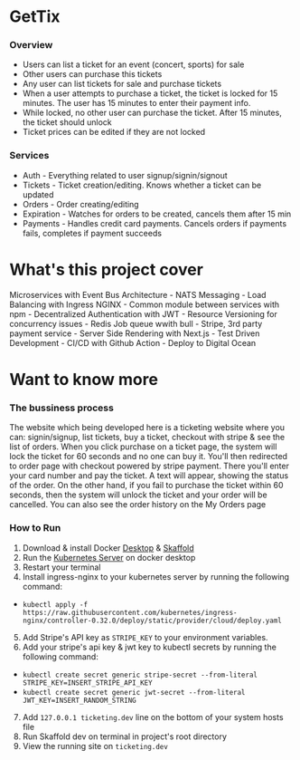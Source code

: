 # GetTix

### Overview

- Users can list a ticket for an event (concert, sports) for sale
-  Other users can purchase this tickets
- Any user can list tickets for sale and purchase tickets
- When a user attempts to purchase a ticket, the ticket is locked for 15 minutes. The user has 15 minutes to enter their payment info.
- While locked, no other user can purchase the ticket. After 15 minutes, the ticket should unlock
- Ticket prices can be edited if they are not locked

### Services

- Auth - Everything related to user signup/signin/signout
- Tickets - Ticket creation/editing. Knows whether a ticket can be updated
- Orders - Order creating/editing
- Expiration - Watches for orders to be created, cancels them after 15 min
- Payments - Handles credit card payments. Cancels orders if payments fails, completes if payment succeeds   

# What's this project cover

Microservices with Event Bus Architecture - NATS Messaging - Load Balancing with Ingress NGINX - Common module between services with npm - Decentralized Authentication with JWT - Resource Versioning for concurrency issues - Redis Job queue wwith bull - Stripe, 3rd party payment service - Server Side Rendering with Next.js - Test Driven Development - CI/CD with Github Action - Deploy to Digital Ocean

# Want to know more

### The bussiness process

The website which being developed here is a ticketing website where you can: signin/signup, list tickets, buy a ticket, checkout with stripe & see the list of orders. When you click purchase on a ticket page, the system will lock the ticket for 60 seconds and no one can buy it. You'll then redirected to order page with checkout powered by stripe payment. There you'll enter your card number and pay the ticket. A text will appear, showing the status of the order. On the other hand, if you fail to purchase the ticket within 60 seconds, then the system will unlock the ticket and your order will be cancelled. You can also see the order history on the My Orders page

### How to Run

1. Download & install Docker [Desktop](https://www.docker.com/products/docker-desktop/) & [Skaffold](https://skaffold.dev/)
2. Run the [Kubernetes Server](https://collabnix.com/wp-content/uploads/2019/03/image-12-1024x704.png) on docker desktop
3. Restart your terminal
4. Install ingress-nginx to your kubernetes server by running the following command:
- `kubectl apply -f https://raw.githubusercontent.com/kubernetes/ingress-nginx/controller-0.32.0/deploy/static/provider/cloud/deploy.yaml`
5. Add Stripe's API key as `STRIPE_KEY` to your environment variables.
6. Add your stripe's api key & jwt key to kubectl secrets by running the following command:
- `kubectl create secret generic stripe-secret --from-literal STRIPE_KEY=INSERT_STRIPE_API_KEY`
- `kubectl create secret generic jwt-secret --from-literal JWT_KEY=INSERT_RANDOM_STRING`
7. Add `127.0.0.1 ticketing.dev` line on the bottom of your system hosts file
8. Run Skaffold dev on terminal in project's root directory
9. View the running site on `ticketing.dev`
